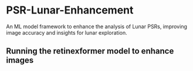 # PSR-Lunar-Enhancement

 An ML model framework to enhance the analysis of Lunar PSRs, improving image accuracy and insights for lunar exploration.

 ## Running the retinexformer model to enhance images

